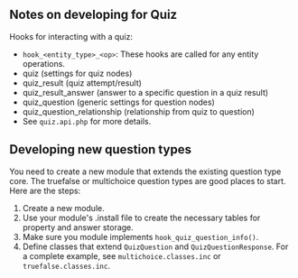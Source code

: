 ## Notes on developing for Quiz

Hooks for interacting with a quiz:
 - `hook_<entity_type>_<op>`: These hooks are called for any entity operations.
 - quiz (settings for quiz nodes)
 - quiz_result (quiz attempt/result)
 - quiz_result_answer (answer to a specific question in a quiz result)
 - quiz_question (generic settings for question nodes)
 - quiz_question_relationship (relationship from quiz to question)
 - See `quiz.api.php` for more details.

## Developing new question types

You need to create a new module that extends the existing question type core.
The truefalse or multichoice question types are good places to start.
Here are the steps:

1. Create a new module.
2. Use your module's .install file to create the necessary tables for property
   and answer storage.
3. Make sure you module implements `hook_quiz_question_info()`.
4. Define classes that extend `QuizQuestion` and `QuizQuestionResponse`.
   For a complete example, see `multichoice.classes.inc` or
   `truefalse.classes.inc`.
